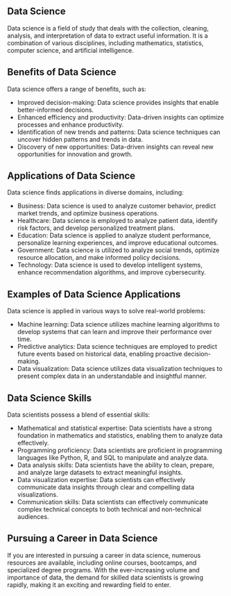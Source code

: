 
## Data Science

Data science is a field of study that deals with the collection, cleaning, analysis, and interpretation of data to extract useful information. It is a combination of various disciplines, including mathematics, statistics, computer science, and artificial intelligence.

## Benefits of Data Science

Data science offers a range of benefits, such as:

* Improved decision-making: Data science provides insights that enable better-informed decisions.
* Enhanced efficiency and productivity: Data-driven insights can optimize processes and enhance productivity.
* Identification of new trends and patterns: Data science techniques can uncover hidden patterns and trends in data.
* Discovery of new opportunities: Data-driven insights can reveal new opportunities for innovation and growth.

## Applications of Data Science

Data science finds applications in diverse domains, including:

* Business: Data science is used to analyze customer behavior, predict market trends, and optimize business operations.
* Healthcare: Data science is employed to analyze patient data, identify risk factors, and develop personalized treatment plans.
* Education: Data science is applied to analyze student performance, personalize learning experiences, and improve educational outcomes.
* Government: Data science is utilized to analyze social trends, optimize resource allocation, and make informed policy decisions.
* Technology: Data science is used to develop intelligent systems, enhance recommendation algorithms, and improve cybersecurity.

## Examples of Data Science Applications

Data science is applied in various ways to solve real-world problems:

* Machine learning: Data science utilizes machine learning algorithms to develop systems that can learn and improve their performance over time.
* Predictive analytics: Data science techniques are employed to predict future events based on historical data, enabling proactive decision-making.
* Data visualization: Data science utilizes data visualization techniques to present complex data in an understandable and insightful manner.

## Data Science Skills

Data scientists possess a blend of essential skills:

* Mathematical and statistical expertise: Data scientists have a strong foundation in mathematics and statistics, enabling them to analyze data effectively.
* Programming proficiency: Data scientists are proficient in programming languages like Python, R, and SQL to manipulate and analyze data.
* Data analysis skills: Data scientists have the ability to clean, prepare, and analyze large datasets to extract meaningful insights.
* Data visualization expertise: Data scientists can effectively communicate data insights through clear and compelling data visualizations.
* Communication skills: Data scientists can effectively communicate complex technical concepts to both technical and non-technical audiences.

## Pursuing a Career in Data Science

If you are interested in pursuing a career in data science, numerous resources are available, including online courses, bootcamps, and specialized degree programs. With the ever-increasing volume and importance of data, the demand for skilled data scientists is growing rapidly, making it an exciting and rewarding field to enter.


